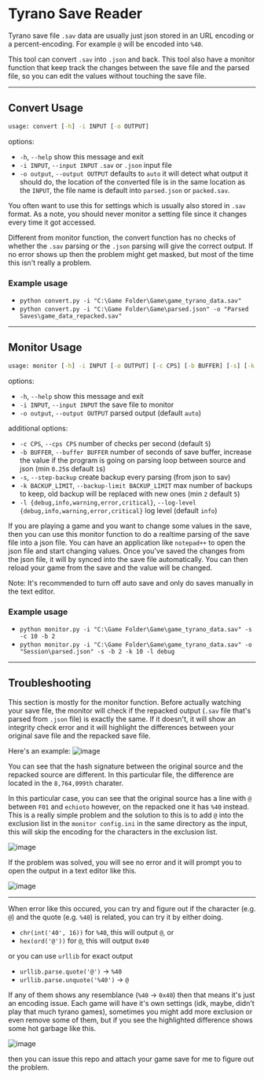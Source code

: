 # Tyrano Save Reader  

Tyrano save file `.sav` data are usually just json stored in an URL encoding or a percent-encoding. For example `@` will be encoded into `%40`.

This tool can convert `.sav` into `.json` and back. This tool also have a monitor function that keep track the changes between the save file and the parsed file, so you can edit the values without touching the save file.

-------------------

## Convert Usage

```cmd
usage: convert [-h] -i INPUT [-o OUTPUT]
```

options:

* `-h`, `--help`                 show this message and exit
* `-i INPUT`, `--input INPUT`    `.sav` or `.json` input file
* `-o output`, `--output OUTPUT` defaults to `auto` it will detect what output it should do, the location of the converted file is in the same location as the `INPUT`, the file name is default into `parsed.json` or `packed.sav`.

You often want to use this for settings which is usually also stored in `.sav` format. As a note, you should never monitor a setting file since it changes every time it got accessed.

Different from monitor function, the convert function has no checks of whether the `.sav` parsing or the `.json` parsing will give the correct output. If no error shows up then the problem might get masked, but most of the time this isn't really a problem.

### Example usage

* `python convert.py -i "C:\Game Folder\Game\game_tyrano_data.sav"`
* `python convert.py -i "C:\Game Folder\Game\parsed.json" -o "Parsed Saves\game_data_repacked.sav"`

-------------------

## Monitor Usage

```cmd
usage: monitor [-h] -i INPUT [-o OUTPUT] [-c CPS] [-b BUFFER] [-s] [-k BACKUP_LIMIT] [-l {debug,info,warning,error,critical}]
```

options:

* `-h`, `--help`                 show this message and exit
* `-i INPUT`, `--input INPUT`    the save file to monitor
* `-o output`, `--output OUTPUT` parsed output (default `auto`)

additional options:

* `-c CPS`, `--cps CPS`          number of checks per second (default `5`)
* `-b BUFFER`, `--buffer BUFFER` number of seconds of save buffer, increase the value if the program is going on parsing loop between source and json (min `0.25`s default `1`s)
* `-s`, `--step-backup`          create backup every parsing (from json to sav)
* `-k BACKUP_LIMIT`, `--backup-limit BACKUP_LIMIT` max number of backups to keep, old backup will be replaced with new ones (min `2` default `5`)
* `-l {debug,info,warning,error,critical}`, `--log-level {debug,info,warning,error,critical}` log level (default `info`)

If you are playing a game and you want to change some values in the save, then you can use this monitor function to do a realtime parsing of the save file into a json file. You can have an application like `notepad++` to open the json file and start changing values. Once you've saved the changes from the json file, it will by synced into the save file automatically. You can then reload your game from the save and the value will be changed.

Note: It's recommended to turn off auto save and only do saves manually in the text editor.

### Example usage

* `python monitor.py -i "C:\Game Folder\Game\game_tyrano_data.sav" -s -c 10 -b 2`
* `python monitor.py -i "C:\Game Folder\Game\game_tyrano_data.sav" -o "Session\parsed.json" -s -b 2 -k 10 -l debug`

-------------------

## Troubleshooting

This section is mostly for the monitor function. Before actually watching your save file, the monitor will check if the repacked output (`.sav` file that's parsed from `.json` file) is exactly the same. If it doesn't, it will show an integrity check error and it will highlight the differences between your original save file and the repacked save file.

Here's an example:
![image](https://github.com/Galactic647/GI-3DMigoto-Tools/assets/44773161/d79e83fb-f7f1-4b70-b19c-f2dbac8ca520)

You can see that the hash signature between the original source and the repacked source are different. In this particular file, the difference are located in the `8,764,099th` charater.

In this particular case, you can see that the original source has a line with `@` between `F01` and `echioto` however, on the repacked one it has `%40` instead. This is a really simple problem and the solution to this is to add `@` into the exclusion list in the `monitor config.ini` in the same directory as the input, this will skip the encoding for the characters in the exclusion list.

![image](https://github.com/Galactic647/GI-3DMigoto-Tools/assets/44773161/975a3d6b-09bd-42a3-9d48-e7f60dee0d87)

If the problem was solved, you will see no error and it will prompt you to open the output in a text editor like this.

![image](https://github.com/Galactic647/GI-3DMigoto-Tools/assets/44773161/9a097b6c-5c55-4453-a582-d2989fc8fea8)

-------------------

When error like this occured, you can try and figure out if the character (e.g. `@`) and the quote (e.g. `%40`) is related, you can try it by either doing.

* `chr(int('40', 16))` for `%40`, this will output `@`, or
* `hex(ord('@'))` for `@`, this will output `0x40`

or you can use `urllib` for exact output

* `urllib.parse.quote('@')` -> `%40`
* `urllib.parse.unquote('%40')` -> `@`

If any of them shows any resemblance (`%40` -> `0x40`) then that means it's just an encoding issue. Each game will have it's own settings (idk, maybe, didn't play that much tyrano games), sometimes you might add more exclusion or even remove some of them, but if you see the highlighted difference shows some hot garbage like this.

![image](https://github.com/Galactic647/GI-3DMigoto-Tools/assets/44773161/c6e51cd6-bf03-4bbc-9594-d19dd3d4d206)

then you can issue this repo and attach your game save for me to figure out the problem.
